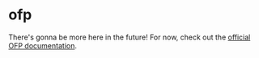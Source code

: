 # ofp

There's gonna be more here in the future!
For now, check out the [official OFP documentation](https://kvbc.github.io/ofp/html).
